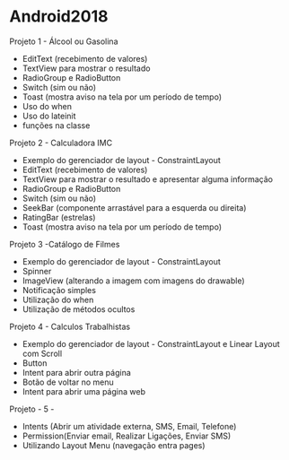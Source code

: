 # Android2018

Projeto 1 - Álcool ou Gasolina
- EditText (recebimento de valores)
- TextView para mostrar o resultado
- RadioGroup e RadioButton
- Switch (sim ou não)
- Toast (mostra aviso na tela por um período de tempo)
- Uso do when
- Uso do lateinit
- funções na classe


Projeto 2 - Calculadora IMC

- Exemplo do gerenciador de layout - ConstraintLayout
- EditText (recebimento de valores)
- TextView para mostrar o resultado e apresentar alguma informação
- RadioGroup e RadioButton
- Switch (sim ou não)
- SeekBar (componente arrastável para a esquerda ou direita)
- RatingBar (estrelas)
- Toast (mostra aviso na tela por um período de tempo)


Projeto 3 -Catálogo de Filmes

- Exemplo do gerenciador de layout - ConstraintLayout
- Spinner
- ImageView (alterando a imagem com imagens do drawable)
- Notificação simples
- Utilização do when
- Utilização de métodos ocultos


Projeto 4 - Calculos Trabalhistas

- Exemplo do gerenciador de layout - ConstraintLayout e Linear Layout com Scroll
- Button
- Intent para abrir outra página
- Botão de voltar no menu
- Intent para abrir uma página web

Projeto - 5 - 
- Intents (Abrir um atividade externa, SMS, Email, Telefone)
- Permission(Enviar email, Realizar Ligações, Enviar SMS)
- Utilizando Layout Menu (navegação entra pages)
